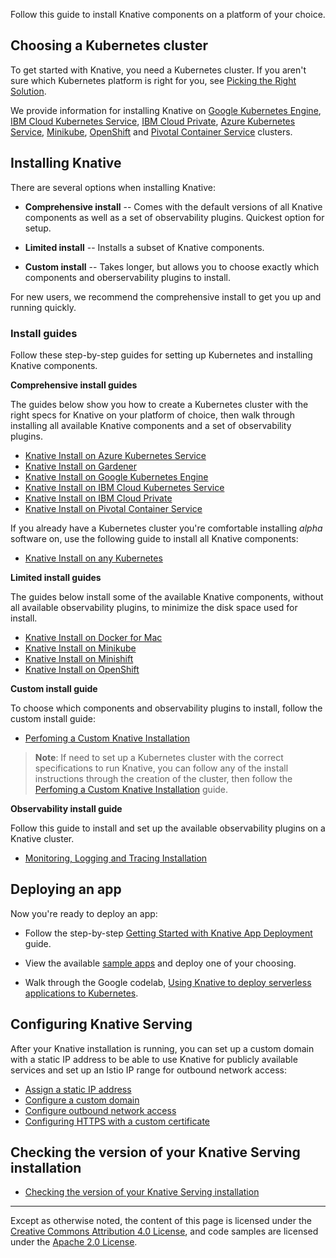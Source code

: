 
Follow this guide to install Knative components on a platform of your choice.

## Choosing a Kubernetes cluster

To get started with Knative, you need a Kubernetes cluster. If you aren't sure
which Kubernetes platform is right for you, see
[Picking the Right Solution](https://kubernetes.io/docs/setup/pick-right-solution/).

We provide information for installing Knative on
[Google Kubernetes Engine](https://cloud.google.com/kubernetes-engine/docs/),
[IBM Cloud Kubernetes Service](https://www.ibm.com/cloud/container-service),
[IBM Cloud Private](https://www.ibm.com/cloud/private),
[Azure Kubernetes Service](https://docs.microsoft.com/en-us/azure/aks/),
[Minikube](https://kubernetes.io/docs/setup/minikube/),
[OpenShift](https://github.com/openshift/origin) and
[Pivotal Container Service](https://pivotal.io/platform/pivotal-container-service)
clusters.

## Installing Knative

There are several options when installing Knative:

* **Comprehensive install** -- Comes with the default versions of all Knative
  components as well as a set of observability plugins. Quickest option
  for setup.

* **Limited install** -- Installs a subset of Knative components.

* **Custom install** -- Takes longer, but allows you to choose exactly which
  components and oberservability plugins to install.

For new users, we recommend the comprehensive install to get you up and running
quickly.

### Install guides

Follow these step-by-step guides for setting up Kubernetes and installing
Knative components.

**Comprehensive install guides**

The guides below show you how to create a Kubernetes cluster with the right
specs for Knative on your platform of choice, then walk through installing all
available Knative components and a set of observability plugins.
* [Knative Install on Azure Kubernetes Service](Knative-with-AKS/)
* [Knative Install on Gardener](Knative-with-Gardener/)
* [Knative Install on Google Kubernetes Engine](Knative-with-GKE/)
* [Knative Install on IBM Cloud Kubernetes Service](Knative-with-IKS/)
* [Knative Install on IBM Cloud Private](Knative-with-ICP/)
* [Knative Install on Pivotal Container Service](Knative-with-PKS/)

If you already have a Kubernetes cluster you're comfortable installing *alpha*
software on, use the following guide to install all Knative components:

- [Knative Install on any Kubernetes](Knative-with-any-k8s/)

**Limited install guides**

The guides below install some of the available Knative components, without all available
observability plugins, to minimize the disk space used for install.
* [Knative Install on Docker for Mac](Knative-with-Docker-for-Mac/)
* [Knative Install on Minikube](Knative-with-Minikube/)
* [Knative Install on Minishift](Knative-with-Minishift/)
* [Knative Install on OpenShift](Knative-with-OpenShift/)

**Custom install guide**

To choose which components and observability plugins to install,
follow the custom install guide:

* [Perfoming a Custom Knative Installation](Knative-custom-install/)

> **Note**: If need to set up a Kubernetes cluster with the correct
  specifications to run Knative, you can follow any of the install
  instructions through the creation of the cluster, then follow the
  [Perfoming a Custom Knative Installation](knative-custom-install/) guide.

**Observability install guide**

Follow this guide to install and set up the available observability
plugins on a Knative cluster.

* [Monitoring, Logging and Tracing Installation](../serving/installing-logging-metrics-traces/)

## Deploying an app

Now you're ready to deploy an app:

- Follow the step-by-step
  [Getting Started with Knative App Deployment](getting-started-knative-app/)
  guide.

- View the available [sample apps](../serving/samples) and deploy one of your
  choosing.

- Walk through the Google codelab,
  [Using Knative to deploy serverless applications to Kubernetes](https://codelabs.developers.google.com/codelabs/knative-intro/#0).

## Configuring Knative Serving

After your Knative installation is running, you can set up a custom domain with
a static IP address to be able to use Knative for publicly available services
and set up an Istio IP range for outbound network access:

- [Assign a static IP address](../serving/gke-assigning-static-ip-address/)
- [Configure a custom domain](../serving/using-a-custom-domain/)
- [Configure outbound network access](../serving/outbound-network-access/)
- [Configuring HTTPS with a custom certificate](../serving/using-an-ssl-cert/)

## Checking the version of your Knative Serving installation

- [Checking the version of your Knative Serving installation](check-install-version/)

---

Except as otherwise noted, the content of this page is licensed under the
[Creative Commons Attribution 4.0 License](https://creativecommons.org/licenses/by/4.0/),
and code samples are licensed under the
[Apache 2.0 License](https://www.apache.org/licenses/LICENSE-2.0).
